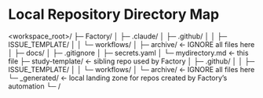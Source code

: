 # Local Repository Directory Map

<workspace_root>/
├─ Factory/
│  ├─ .claude/
│  ├─ .github/
│  │  ├─ ISSUE_TEMPLATE/
│  │  └─ workflows/
│  ├─ archive/            ← IGNORE all files here
│  ├─ docs/
│  ├─ .gitignore
│  ├─ secrets.yaml
│  └─ mydirectory.md      ← this file
├─ study-template/        ← sibling repo used by Factory
│  ├─ .github/
│  │  ├─ ISSUE_TEMPLATE/
│  │  └─ workflows/
│  └─ archive/            ← IGNORE all files here
└─ _generated/            ← local landing zone for repos created by Factory’s automation
   └─ <new-repo-name>/

